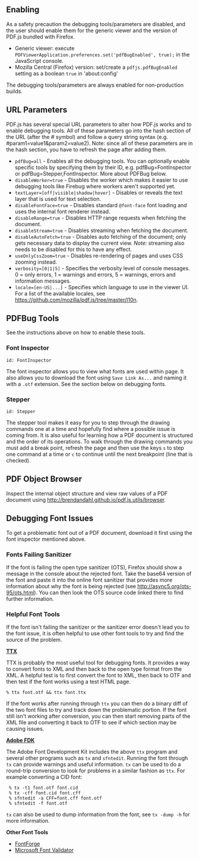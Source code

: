## Enabling
As a safety precaution the debugging tools/parameters are disabled, and the user should enable them for the generic viewer and the version of PDF.js bundled with Firefox.

* Generic viewer: execute `PDFViewerApplication.preferences.set('pdfBugEnabled', true);` in the JavaScript console.
* Mozilla Central (Firefox) version: set/create a `pdfjs.pdfBugEnabled` setting as a boolean `true` in 'about:config'

The debugging tools/parameters are always enabled for non-production builds.

## URL Parameters
PDF.js has several special URL parameters to alter how PDF.js works and to enable debugging tools. All of these parameters go into the hash section of the URL (after the # symbol) and follow a query string syntax (e.g. #param1=value1&param2=value2). Note: since all of these parameters are in the hash section, you have to refresh the page after adding them.

* `pdfBug=all` - Enables all the debugging tools. You can optionally enable specific tools by specifying them by their ID, e.g. pdfBug=FontInspector or pdfBug=Stepper,FontInspector. More about PDFBug below.
* `disableWorker=true` - Disables the worker which makes it easier to use debugging tools like Firebug where workers aren't supported yet.
* `textLayer=[off|visible|shadow|hover]` - Disables or reveals the text layer that is used for text selection.
* `disableFontFace=true` - Disables standard `@font-face` font loading and uses the internal font renderer instead.
* `disableRange=true` - Disables HTTP range requests when fetching the document.
* `disableStream=true` - Disables streaming when fetching the document.
* `disableAutoFetch=true` - Disables auto fetching of the document; only gets necessary data to display the current view. *Note:* streaming also needs to be disabled for this to have any effect. 
* `useOnlyCssZoom=true` - Disables re-rendering of pages and uses CSS zooming instead.
* `verbosity=[0|1|5]` - Specifies the verbosity level of console messages. 0 = only errors, 1 = warnings and errors, 5 = warnings, errors and information messages.
* `locale=[en-US|...]` - Specifies which language to use in the viewer UI. For a list of the available locales, see https://github.com/mozilla/pdf.js/tree/master/l10n.

## PDFBug Tools
See the instructions above on how to enable these tools.

### Font Inspector
`id: FontInspector`

The font inspector allows you to view what fonts are used within page. It also allows you to download the font using `Save Link As...` and naming it with a `.otf` extension. See the section below on debugging fonts.

### Stepper
`id: Stepper`

The stepper tool makes it easy for you to step through the drawing commands one at a time and hopefully find where a possible issue is coming from. It is also useful for learning how a PDF document is structured and the order of its operations. To walk through the drawing commands you must add a break point, refresh the page and then use the keys `s` to step one command at a time or `c` to continue until the next breakpoint (line that is checked).

## PDF Object Browser
Inspect the internal object structure and view raw values of a PDF document using http://brendandahl.github.io/pdf.js.utils/browser.

## Debugging Font Issues
To get a problematic font out of a PDF document, download it first using the font inspector mentioned above.

### Fonts Failing Sanitizer
If the font is failing the open type sanitizer (OTS), Firefox should show a message in the console about the rejected font. Take the base64 version of the font and paste it into the online font sanitizer that provides more information about why the font is being rejected (see http://async5.org/ots-95/ots.html).  You can then look the OTS source code linked there to find further information. 

### Helpful Font Tools
If the font isn't failing the sanitizer or the sanitizer error doesn't lead you to the font issue, it is often helpful to use other font tools to try and find the source of the problem.

**[TTX](http://sourceforge.net/projects/fonttools/)**

TTX is probably the most useful tool for debugging fonts. It provides a way to convert fonts to XML and then back to the open type format from the XML. A helpful test is to first convert the font to XML, then back to OTF and then test if the font works using a test HTML page.  

```
% ttx font.otf && ttx font.ttx
```

If the font works after running through `ttx` you can then do a binary diff of the two font files to try and track down the problematic portion. If the font still isn't working after conversion, you can then start removing parts of the XML file and converting it back to OTF to see if which section may be causing issues.

**[Adobe FDK](http://www.adobe.com/devnet/opentype/afdko.html)**

The Adobe Font Development Kit includes the above `ttx` program and several other programs such as `tx` and `sfntedit`. Running the font through `tx` can provide warnings and useful information. `tx` can be used to do a round-trip conversion to look for problems in a similar fashion as `ttx`. For example converting a CID font:

```
 % tx -t1 font.otf font.cid
 % tx -cff font.cid font.cff
 % sfntedit -a CFF=font.cff font.otf
 % sfntedit -f font.otf
```

`tx` can also be used to dump information from the font, see `tx -dump -h` for more information.

**Other Font Tools**
* [FontForge](http://fontforge.sourceforge.net/)
* [Microsoft Font Validator](http://www.microsoft.com/typography/FontValidator.mspx)